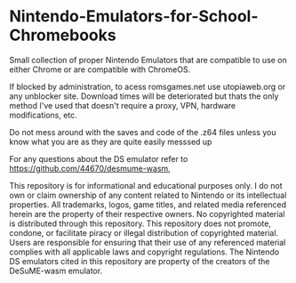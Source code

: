 # Nintendo-Emulators-for-School-Chromebooks
Small collection of proper Nintendo Emulators that are compatible to use on either Chrome or are compatible with ChromeOS. 

If blocked by administration, to acess romsgames.net use utopiaweb.org or any unblocker site. 
Download times will be deteriorated but thats the only method I've used that doesn't require a proxy, VPN, hardware modifications, etc.

Do not mess around with the saves and code of the .z64 files unless you know what you are as they are quite easily messsed up

For any questions about the DS emulator refer to https://github.com/44670/desmume-wasm, 

This repository is for informational and educational purposes only.
I do not own or claim ownership of any content related to Nintendo or its intellectual properties. All trademarks, logos, game titles, and related media referenced herein are the property of their respective owners.
No copyrighted material is distributed through this repository.
This repository does not promote, condone, or facilitate piracy or illegal distribution of copyrighted material.
Users are responsible for ensuring that their use of any referenced material complies with all applicable laws and copyright regulations.
The Nintendo DS emulators cited in this repository are property of the creators of the DeSuME-wasm emulator.
